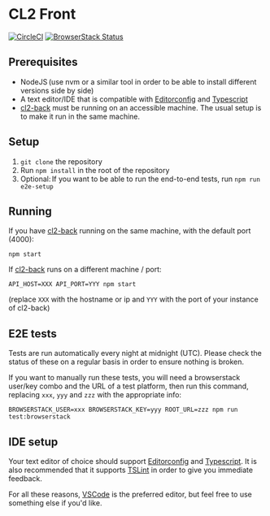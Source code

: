 # CL2 Front

[![CircleCI](https://circleci.com/gh/CitizenLabDotCo/cl2-front.svg?style=svg&circle-token=46bc7ddacbeec9135870cb8765c2968f590ed7e6)](https://circleci.com/gh/CitizenLabDotCo/cl2-front)
[![BrowserStack Status](https://www.browserstack.com/automate/badge.svg?badge_key=d2d5RDVDNHBGeHJFZjh2dHEyQ1FPUHRDc2Y3MFhGOXZiSjZsZFFqMEl0QT0tLWgwNzFuVThDUkNGR0JHSlhralhqbmc9PQ==--ee3c39ea9e8b82faaa48e43e3cea883277221935%)](https://www.browserstack.com/automate/public-build/d2d5RDVDNHBGeHJFZjh2dHEyQ1FPUHRDc2Y3MFhGOXZiSjZsZFFqMEl0QT0tLWgwNzFuVThDUkNGR0JHSlhralhqbmc9PQ==--ee3c39ea9e8b82faaa48e43e3cea883277221935%)



## Prerequisites
- NodeJS (use nvm or a similar tool in order to be able to install different versions side by side)
- A text editor/IDE that is compatible with [Editorconfig][editorconfig] and [Typescript][typescript]
- [cl2-back][cl2back] must be running on an accessible machine. The usual setup is to make it run in the same machine.

## Setup
1. `git clone` the repository
2. Run `npm install` in the root of the repository
3. Optional: If you want to be able to run the end-to-end tests, run `npm run e2e-setup`

## Running

If you have [cl2-back][cl2back] running on the same machine, with the default port (4000):
```
npm start
```

If [cl2-back][cl2back] runs on a different machine / port:
```
API_HOST=XXX API_PORT=YYY npm start
```
(replace `XXX` with the hostname or ip and `YYY` with the port of your instance of cl2-back)

## E2E tests

Tests are run automatically every night at midnight (UTC). Please check the status of these on a regular basis in order to ensure nothing is broken.

If you want to manually run these tests, you will need a browserstack user/key combo and the URL of a test platform, then run this command, replacing `xxx`, `yyy` and `zzz` with the appropriate info:
```
BROWSERSTACK_USER=xxx BROWSERSTACK_KEY=yyy ROOT_URL=zzz npm run test:browserstack
```

## IDE setup

Your text editor of choice should support [Editorconfig][editorconfig] and [Typescript][typescript].
It is also recommended that it supports [TSLint][tslint] in order to give you immediate feedback.

For all these reasons, [VSCode][vscode] is the preferred editor, but feel free to use something else if you'd like.


[cl2back]: https://github.com/CitizenLabDotCo/cl2-back
[editorconfig]: http://editorconfig.org/
[typescript]: http://www.typescriptlang.org/
[tslint]: https://palantir.github.io/tslint/
[vscode]: https://code.visualstudio.com/
